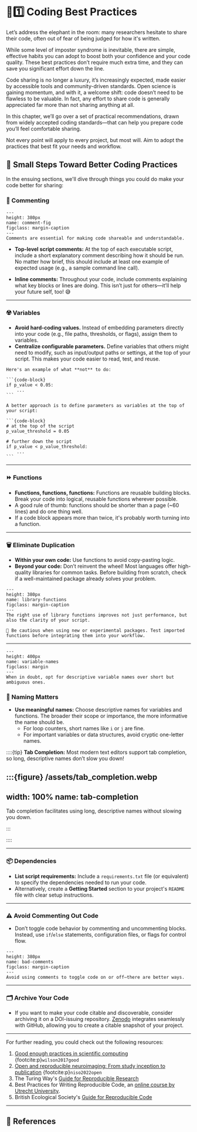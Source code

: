 # 📘1️⃣ Coding Best Practices

Let’s address the elephant in the room: many researchers hesitate to share their code, often out of fear of being judged for how it's written.

While some level of imposter syndrome is inevitable, there are simple, effective habits you can adopt to boost both your confidence and your code quality. These best practices don’t require much extra time, and they can save you significant effort down the line.

Code sharing is no longer a luxury, it’s increasingly expected, made easier by accessible tools and community-driven standards. Open science is gaining momentum, and with it, a welcome shift: code doesn’t need to be flawless to be valuable. In fact, any effort to share code is generally appreciated far more than not sharing anything at all.

In this chapter, we’ll go over a set of practical recommendations, drawn from widely accepted coding standards—that can help you prepare code you’ll feel comfortable sharing.

Not every point will apply to every project, but most will. Aim to adopt the practices that best fit your needs and workflow.

## 👣 Small Steps Toward Better Coding Practices

In the ensuing sections, we'll dive through things you could do make your code better for sharing:

### 📝 Commenting

```{figure} /assets/code_comments.jpg
---
height: 380px
name: comment-fig
figclass: margin-caption
---
Comments are essential for making code shareable and understandable.

```


- **Top-level script comments:** At the top of each executable script, include a short explanatory comment describing how it should be run. No matter how brief, this should include at least one example of expected usage (e.g., a sample command line call).

- **Inline comments:** Throughout your code, include comments explaining what key blocks or lines are doing. This isn’t just for others—it’ll help your future self, too! 😅

---

### ☢️ Variables

- **Avoid hard-coding values.** Instead of embedding parameters directly into your code (e.g., file paths, thresholds, or flags), assign them to variables.
- **Centralize configurable parameters.** Define variables that others might need to modify, such as input/output paths or settings, at the top of your script. This makes your code easier to read, test, and reuse.

````{admonition} Example
Here's an example of what **not** to do:

```{code-block}
if p_value < 0.05:
    ...
```

A better approach is to define parameters as variables at the top of your script:

```{code-block}
# at the top of the script
p_value_threshold = 0.05

# further down the script
if p_value < p_value_threshold:
    ...
```

````

---

### ⏩ Functions

- **Functions, functions, functions:** Functions are reusable building blocks. Break your code into logical, reusable functions wherever possible.
- A good rule of thumb: functions should be shorter than a page (~60 lines) and do one thing well.
- If a code block appears more than twice, it's probably worth turning into a function.

---

### 🗑️ Eliminate Duplication
- **Within your own code:** Use functions to avoid copy-pasting logic.
- **Beyond your code:** Don’t reinvent the wheel! Most languages offer high-quality libraries for common tasks. Before building from scratch, check if a well-maintained package already solves your problem.

```{figure} /assets/library_functions.png
---
height: 380px
name: library-functions
figclass: margin-caption
---
The right use of library functions improves not just performance, but also the clarity of your script.
```

```{warning}
🧂 Be cautious when using new or experimental packages. Test imported functions before integrating them into your workflow.
```

---

```{figure} /assets/variable_name.webp
---
height: 400px
name: variable-names
figclass: margin
---
When in doubt, opt for descriptive variable names over short but ambiguous ones.

```

### 💬 Naming Matters

- **Use meaningful names:** Choose descriptive names for variables and functions. The broader their scope or importance, the more informative the name should be.
  - For loop counters, short names like `i` or `j` are fine.
  - For important variables or data structures, avoid cryptic one-letter names.

::::{tip}
**Tab Completion:** Most modern text editors support tab completion, so long, descriptive names don’t slow you down!

:::{figure} /assets/tab_completion.webp
---
width: 100%
name: tab-completion
---
Tab completion facilitates using long, descriptive names without slowing you down.

:::

::::

---

### 📦 Dependencies

- **List script requirements:** Include a `requirements.txt` file (or equivalent) to specify the dependencies needed to run your code.
- Alternatively, create a **Getting Started** section to your project's `README` file with clear setup instructions.

---

### ⚠️ Avoid Commenting Out Code

- Don’t toggle code behavior by commenting and uncommenting blocks. Instead, use `if`/`else` statements, configuration files, or flags for control flow.

```{figure} /assets/bad_comments.jpeg
---
height: 380px
name: bad-comments
figclass: margin-caption
---
Avoid using comments to toggle code on or off—there are better ways.

```

---

### 🗂️ Archive Your Code

- If you want to make your code citable and discoverable, consider archiving it on a DOI-issuing repository. [Zenodo](https://docs.github.com/en/repositories/archiving-a-github-repository/referencing-and-citing-content) integrates seamlessly with GitHub, allowing you to create a citable snapshot of your project.


---

For further reading, you could check out the following resources:

1. [Good enough practices in scientific computing](https://doi.org/10.1371/journal.pcbi.1005510) {footcite:p}`wilson2017good`
2. [Open and reproducible neuroimaging: From study inception to publication](https://doi.org/10.1016/j.neuroimage.2022.119623) {footcite:p}`niso2022open`
3. The Turing Way's [Guide for Reproducible Research](https://book.the-turing-way.org/reproducible-research/reproducible-research)
4. Best Practices for Writing Reproducible Code, an [online course by Utrecht University](https://utrechtuniversity.github.io/workshop-computational-reproducibility/).
5. British Ecological Society's [Guide for Reproducible Code](https://www.britishecologicalsociety.org/wp-content/uploads/2019/06/BES-Guide-Reproducible-Code-2019.pdf)

---

## 📑 References

```{footbibliography}
```